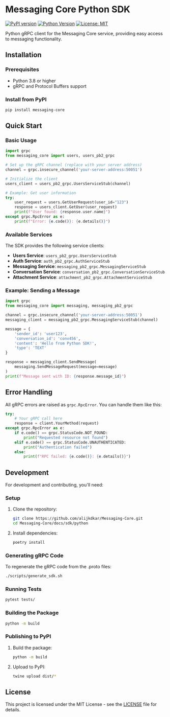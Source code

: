 # Messaging Core Python SDK

[![PyPI version](https://badge.fury.io/py/messaging-core.svg)](https://badge.fury.io/py/messaging-core)
[![Python Version](https://img.shields.io/pypi/pyversions/messaging-core.svg)](https://pypi.org/project/messaging-core/)
[![License: MIT](https://img.shields.io/badge/License-MIT-yellow.svg)](https://opensource.org/licenses/MIT)

Python gRPC client for the Messaging Core service, providing easy access to messaging functionality.

## Installation

### Prerequisites

- Python 3.8 or higher
- gRPC and Protocol Buffers support

### Install from PyPI

```bash
pip install messaging-core
```

## Quick Start

### Basic Usage

```python
import grpc
from messaging_core import users, users_pb2_grpc

# Set up the gRPC channel (replace with your server address)
channel = grpc.insecure_channel('your-server-address:50051')

# Initialize the client
users_client = users_pb2_grpc.UsersServiceStub(channel)

# Example: Get user information
try:
    user_request = users.GetUserRequest(user_id="123")
    response = users_client.GetUser(user_request)
    print(f"User found: {response.user.name}")
except grpc.RpcError as e:
    print(f"Error: {e.code()}: {e.details()}")
```

### Available Services

The SDK provides the following service clients:

- **Users Service**: `users_pb2_grpc.UsersServiceStub`
- **Auth Service**: `auth_pb2_grpc.AuthServiceStub`
- **Messaging Service**: `messaging_pb2_grpc.MessagingServiceStub` 
- **Conversation Service**: `conversation_pb2_grpc.ConversationServiceStub`
- **Attachment Service**: `attachment_pb2_grpc.AttachmentServiceStub`

### Example: Sending a Message

```python
import grpc
from messaging_core import messaging, messaging_pb2_grpc

channel = grpc.insecure_channel('your-server-address:50051')
messaging_client = messaging_pb2_grpc.MessagingServiceStub(channel)

message = {
    'sender_id': 'user123',
    'conversation_id': 'conv456',
    'content': 'Hello from Python SDK!',
    'type': 'TEXT'
}

response = messaging_client.SendMessage(
    messaging.SendMessageRequest(message=message)
)
print(f"Message sent with ID: {response.message_id}")
```

## Error Handling

All gRPC errors are raised as `grpc.RpcError`. You can handle them like this:

```python
try:
    # Your gRPC call here
    response = client.YourMethod(request)
except grpc.RpcError as e:
    if e.code() == grpc.StatusCode.NOT_FOUND:
        print("Requested resource not found")
    elif e.code() == grpc.StatusCode.UNAUTHENTICATED:
        print("Authentication failed")
    else:
        print(f"RPC failed: {e.code()}: {e.details()}")
```

## Development

For development and contributing, you'll need:

### Setup

1. Clone the repository:
   ```bash
   git clone https://github.com/alijkdkar/Messaging-Core.git
   cd Messaging-Core/docs/sdk/python
   ```

2. Install dependencies:
   ```bash
   poetry install
   ```

### Generating gRPC Code

To regenerate the gRPC code from the .proto files:

```bash
./scripts/generate_sdk.sh
```

### Running Tests

```bash
pytest tests/
```

### Building the Package

```bash
python -m build
```

### Publishing to PyPI

1. Build the package:
   ```bash
   python -m build
   ```

2. Upload to PyPI:
   ```bash
   twine upload dist/*
   ```

## License

This project is licensed under the MIT License - see the [LICENSE](LICENSE) file for details.
